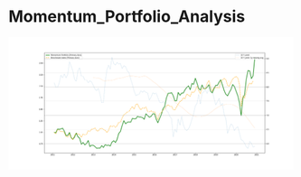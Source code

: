 # Momentum_Portfolio_Analysis

![alt text](https://github.com/vipultanwr/Momentum_Portfolio_Analysis/blob/main/plot.png)
